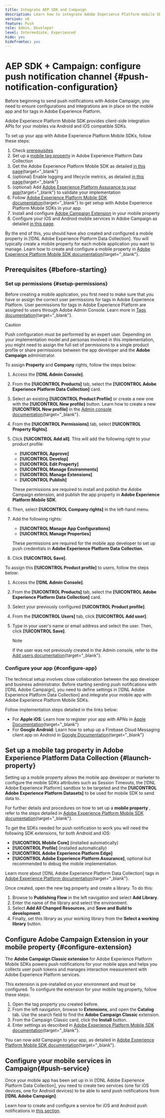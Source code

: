 ```yaml
---
title: Integrate AEP SDK and Campaign 
description: Learn how to integrate Adobe Experience Platform mobile SDK with your app
version: v8
feature: Push
role: Admin, Developer
level: Intermediate, Experienced
hide: yes
hidefromtoc: yes
---
```


# AEP SDK + Campaign: configure push notification channel {#push-notification-configuration}

Before beginning to send push notifications with Adobe Campaign, you need to ensure configurations and integrations are in place on the mobile app and for tags in Adobe Experience Platform.

Adobe Experience Platform Mobile SDK provides client-side integration APIs for your mobiles via Android and iOS compatible SDKs. 

To set up your app with Adobe Experience Platform Mobile SDKs, follow these steps:

1. Check [prerequisites](#before-starting)
1. Set up a [mobile tag property](#launch-property) in Adobe Experience Platform Data Collection
1. Get the Adobe Experience Platform Mobile SDK as detailed [in this page](https://developer.adobe.com/client-sdks/documentation/getting-started/get-the-sdk/){target="_blank"}
1. (optional) Enable logging and lifecycle metrics, as detailed [in this page](https://developer.adobe.com/client-sdks/documentation/getting-started/enable-debug-logging/){target="_blank"}
1. (optional) Add [Adobe Experience Platform Assurance to your app](https://developer.adobe.com/client-sdks/documentation/getting-started/validate/){target="_blank"} to validate your implementation
1. Follow [Adobe Experience Platform Mobile SDK documentation](https://developer.adobe.com/client-sdks/documentation/getting-started/){target="_blank"} to get setup with Adobe Experience Platform Mobile SDKs in your app.
1. Install and configure [Adobe Campaign Extension](#configure-extension) in your mobile property
1. Configure your iOS and Android mobile services in Adobe Campaign as detailed [in this page](../send/push.md#push-config).

By the end of this, you should have also created and configured a mobile property in [!DNL Adobe Experience Platform Data Collection]. You will typically create a mobile property for each mobile application you want to manage. Learn how to create and configure a mobile property in [Adobe Experience Platform Mobile SDK documentation](https://developer.adobe.com/client-sdks/documentation/getting-started/create-a-mobile-property/){target="_blank"}.

## Prerequisites {#before-starting}

### Set up permissions {#setup-permissions}

Before creating a mobile application, you first need to make sure that you have or assign the correct user permissions for tags in Adobe Experience Platform. User permissions for tags in Adobe Experience Platform are assigned to users through Adobe Admin Console. Learn more in [Tags documentation](https://experienceleague.adobe.com/docs/experience-platform/tags/admin/user-permissions.html){target="_blank"}.

>[!CAUTION]
>
>Push configuration must be performed by an expert user. Depending on your implementation model and personas involved in this implementation, you might need to assign the full set of permissions to a single product profile or share permissions between the app developer and the **Adobe Campaign** administrator. 

To assign **Property** and **Company** rights, follow the steps below:

1. Access the **[!DNL Admin Console]**.
1. From the **[!UICONTROL Products]** tab, select the **[!UICONTROL Adobe Experience Platform Data Collection]** card.
1. Select an existing **[!UICONTROL Product Profile]** or create a new one with the **[!UICONTROL New profile]** button. Learn how to create a new **[!UICONTROL New profile]** in the [Admin console documentation](https://experienceleague.adobe.com/docs/experience-platform/access-control/ui/create-profile.html#ui){target="_blank"}.
1. From the **[!UICONTROL Permissions]** tab, select **[!UICONTROL Property Rights]**.
1. Click **[!UICONTROL Add all]**. This will add the following right to your product profile:
    * **[!UICONTROL Approve]**
    * **[!UICONTROL Develop]**
    * **[!UICONTROL Edit Property]**
    * **[!UICONTROL Manage Environments]**
    * **[!UICONTROL Manage Extensions]**
    * **[!UICONTROL Publish]**

    These permissions are required to install and publish the Adobe Campaign extension, and publish the app property in **Adobe Experience Platform Mobile SDK**.

1. Then, select **[!UICONTROL Company rights]** in the left-hand menu.
1. Add the following rights:

    * **[!UICONTROL Manage App Configurations]**
    * **[!UICONTROL Manage Properties]**

    These permissions are required for the mobile app developer to set up push credentials in **Adobe Experience Platform Data Collection**.

1. Click **[!UICONTROL Save]**.

To assign this **[!UICONTROL Product profile]** to users, follow the steps below:

1. Access the **[!DNL Admin Console]**.
1. From the **[!UICONTROL Products]** tab, select the **[!UICONTROL Adobe Experience Platform Data Collection]** card.
1. Select your previously configured **[!UICONTROL Product profile]**.
1. From the **[!UICONTROL Users]** tab, click **[!UICONTROL Add user]**.
1. Type in your user's name or email address and select the user. Then, click **[!UICONTROL Save]**.

   >[!NOTE]
   >
   >If the user was not previously created in the Admin console, refer to the [Add users documentation](https://helpx.adobe.com/enterprise/using/manage-users-individually.html#add-users){target="_blank"}.

### Configure your app {#configure-app}

The technical setup involves close collaboration between the app developer and business administrator. Before starting sending push notifications with [!DNL Adobe Campaign], you need to define settings in [!DNL Adobe Experience Platform Data Collection] and integrate your mobile app with Adobe Experience Platform Mobile SDKs. 

Follow implementation steps detailed in the links below:

* For **Apple iOS**: Learn how to register your app with APNs in [Apple Documentation](https://developer.apple.com/documentation/usernotifications/registering_your_app_with_apns){target="_blank"}
* For **Google Android**: Learn how to setup up a Firebase Cloud Messaging client app on Android in [Google Documentation](https://firebase.google.com/docs/cloud-messaging/android/client){target="_blank"}

<!--
## Add your app push credentials in Adobe Experience Platform Data Collection {#push-credentials}

After granting the correct user permissions, you now need to add your mobile application push credentials in Adobe Experience Platform Data Collection. 

The mobile app push credential registration is required to authorize Adobe to send push notifications on your behalf. Refer to the steps detailed below:

1. From [!DNL Adobe Experience Platform Data Collection], browse to **[!UICONTROL App Surfaces]** in the left rail.

1. Click **[!UICONTROL Create App Surface]** to create a new configuration.

1. Enter a **[!UICONTROL Name]** for the configuration.

1. From **[!UICONTROL Mobile Application Configuration]**, select the system and enter settings.

    * **For iOS**

        1. Enter the mobile app **Bundle Id** in the **[!UICONTROL App ID (iOS Bundle ID)]** field. The app Bundle ID can be found in the **General** tab of the primary target in **XCode**.
        
        1. Switched on the **[!UICONTROL Push Credentials]** button to add your credentials.
        
        1. Drag and drop your .p8 Apple Push Notification Authentication Key file. This key can be acquired from the **Certificates**, **Identifiers** and **Profiles** page.

        1. Provide the **Key ID**. This is a 10 character string assigned during the creation of p8 auth key. It can be found under **Keys** tab in **Certificates**, **Identifiers** and **Profiles** page.
        
        1. Provide the **Team ID**. This is a string value which can be found under the Membership tab.

    * **For Android**

        1. Provide the **[!UICONTROL App ID (Android package name)]**: usually the package name is the app id in your `build.gradle` file.

        1. Switched on the **[!UICONTROL Push Credentials]** button to add your credentials.

        1. Drag and drop the FCM push credentials. For more details on how to get the push credentials refer to [Google Documentation](https://firebase.google.com/docs/admin/setup#initialize-sdk){target="_blank"}.
    

1. Click **[!UICONTROL Save]** to create your app configuration.
-->

## Set up a mobile tag property in Adobe Experience Platform Data Collection {#launch-property}

Setting up a mobile property allows the mobile app developer or marketer to configure the mobile SDKs attributes such as Session Timeouts, the [!DNL Adobe Experience Platform] sandbox to be targeted and the **[!UICONTROL Adobe Experience Platform Datasets]** to be used for mobile SDK to send data to.

For further details and procedures on how to set up a **mobile property** , refer to the steps detailed in [Adobe Experience Platform Mobile SDK documentation](https://developer.adobe.com/client-sdks/documentation/getting-started/create-a-mobile-property/){target="_blank"}.

To get the SDKs needed for push notification to work you will need the following SDK extensions, for both Android and iOS:

* **[!UICONTROL Mobile Core]** (installed automatically)
* **[!UICONTROL Profile]** (installed automatically)
* **[!UICONTROL Adobe Experience Platform Edge]**
* **[!UICONTROL Adobe Experience Platform Assurance]**, optional but recommended to debug the mobile implementation.

Learn more about [!DNL Adobe Experience Platform Data Collection] tags in [Adobe Experience Platform documentation](https://experienceleague.adobe.com/docs/platform-learn/implement-mobile-sdk/initial-configuration/configure-tags.html){target="_blank"}.

Once created, open the new tag property and create a library. To do this:

1. Browse to **Publishing Flow** in the left navigation and select **Add Library**. 
1. Enter the name of the library and select the environment.
1. Select **Add All Changed Resources**, and **Save and Build to development**.
1. Finally, set this library as your working library from the **Select a working library** button.


## Configure Adobe Campaign Extension in your mobile property {#configure-extension}

The **Adobe Campaign Classic extension** for Adobe Experience Platform Mobile SDKs powers push notifications for your mobile apps and helps you collects user push tokens and manages interaction measurement with Adobe Experience Platform services.

This extension is pre-installed on your environment and must be configured. To configure the extension for your mobile tag property, follow these steps:

1. Open the tag property you created before.
1. From the left navigation, browse to **Extensions**, and open the **Catalog** tab. Use the search field to find the **Adobe Campaign Classic** extension.
1. From the Campaign Classic card, click the **Install** button.
1. Enter settings as described in [Adobe Experience Platform Mobile SDK documentation](https://developer.adobe.com/client-sdks/documentation/adobe-campaign-classic/){target="_blank"}.

You can now add Campaign to your app, as detailed in  [Adobe Experience Platform Mobile SDK documentation](https://developer.adobe.com/client-sdks/documentation/adobe-campaign-classic/#add-campaign-classic-to-your-app){target="_blank"}.

## Configure your mobile services in Campaign{#push-service}

Once your mobile app has been set up in in [!DNL Adobe Experience Platform Data Collection], you need to create two services (one for iOS devices, one for Android devices) to be able to send push notifications from **[!DNL Adobe Campaign]**.

Learn how to create and configure a service for iOS and Android push notifications in [this section](../send/push.md#push-config).
